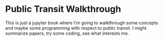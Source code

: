 # Public Transit Walkthrough

This is just a jupyter book where I'm going to walkthrough some concepts and maybe some programming with respect to public transit. I might summarize papers, try some coding, see what interests me.

```{tableofcontents}
```
